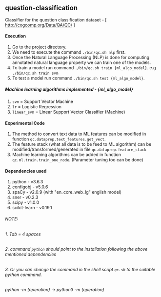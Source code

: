 ## question-classification
Classifier for the question classification dataset - [ http://cogcomp.org/Data/QA/QC/ ]

#### Execution
1. Go to the project directory.
2. We need to execute the command `./bin/qc.sh nlp` first.
3. Once the Natural Language Processing (NLP) is done for computing annotated natural language property we can train one of the models.
4. To train a model run command `./bin/qc.sh train {ml_algo_model}`. e.g `./bin/qc.sh train svm`
5. To test a model run command `./bin/qc.sh test {ml_algo_model}`.

##### Machine learning algorithms implemented - {ml_algo_model}
1. `svm` = Support Vector Machine
2. `lr` = Logistic Regression
3. `linear_svm` = Linear Support Vector Classifier (Machine)

#### Experimental Code

1. The method to convert text data to ML features can be modified in function `qc.dataprep.text_features.get_vect`.
2. The feature stack (what all data is to be feed to ML algorithm) can be modified/transformed/generated in file `qc.dataprep.feature_stack`
3. Machine learning algorithms can be added in function `qc.ml.train.train_one_node`. (Parameter tuning too can be done)

#### Dependencies used

1. python - v3.6.3
2. configobj - v5.0.6
3. spaCy - v2.0.9 (with "en_core_web_lg" english model)
4. sner - v0.2.3
5. scipy - v1.0.0
6. scikit-learn - v0.19.1

###### *NOTE:*
###### *1. Tab = 4 spaces*
###### *2. command `python` should point to the installation following the above mentioned dependencies*
###### *3. Or you can change the command in the shell script `qc.sh` to the suitable python command.*
###### *python -m {operation} -> python3 -m {operation}*
